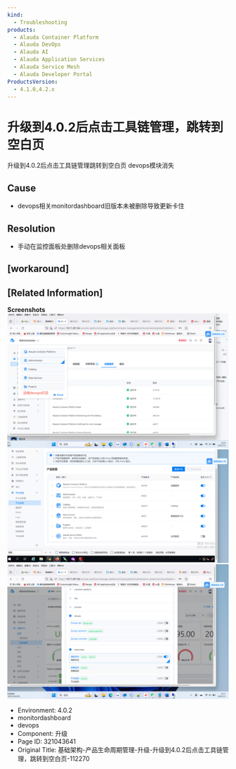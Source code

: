```yaml
---
kind:
  - Troubleshooting
products:
  - Alauda Container Platform
  - Alauda DevOps
  - Alauda AI
  - Alauda Application Services
  - Alauda Service Mesh
  - Alauda Developer Portal
ProductsVersion:
  - 4.1.0,4.2.x
---
```

<!-- A type of document that involves encountering a fault, diagnosing it, performing root cause analysis, and providing solutions. -->

# 升级到4.0.2后点击工具链管理，跳转到空白页

升级到4.0.2后点击工具链管理跳转到空白页 devops模块消失

## Cause
- devops相关monitordashboard旧版本未被删除导致更新卡住

## Resolution
- 手动在监控面板处删除devops相关面板

## [workaround]

## [Related Information]
**Screenshots**
![](assets/ji-chu-jia-gou-chan-pin-sheng-ming-zhou-qi-guan-li-sheng-ji-sheng-ji-dao-4-0-2ho/mceclip0_1751557369840_p8iio.png)
![](assets/ji-chu-jia-gou-chan-pin-sheng-ming-zhou-qi-guan-li-sheng-ji-sheng-ji-dao-4-0-2ho/mceclip1_1751557386501_jpoa8.png)
![](assets/ji-chu-jia-gou-chan-pin-sheng-ming-zhou-qi-guan-li-sheng-ji-sheng-ji-dao-4-0-2ho/mceclip2_1751557478800_ae9ft.png)
- Environment: 4.0.2
- monitordashboard
- devops
- Component: 升级
- Page ID: 321043641
- Original Title: 基础架构-产品生命周期管理-升级-升级到4.0.2后点击工具链管理，跳转到空白页-112270
